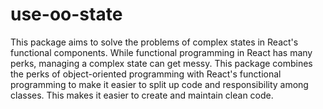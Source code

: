 # use-oo-state
This package aims to solve the problems of complex states in React's functional components. While functional programming in React has many perks, managing a complex state can get messy. This package combines the perks of object-oriented programming with React's functional programming to make it easier to split up code and responsibility among classes. This makes it easier to create and maintain clean code.